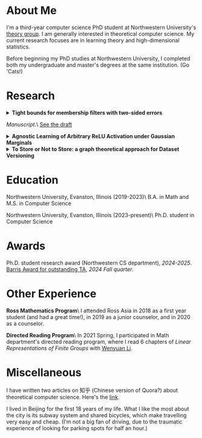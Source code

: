 # About Me
I'm a third-year computer science PhD student at Northwestern University's [theory group](https://theory.cs.northwestern.edu/). I am generally interested in theoretical computer science. My current research focuses are in learning theory and high-dimensional statistics.  

Before beginning my PhD studies at Northwestern University, I completed both my undergraduate and master's degrees at the same institution. (Go 'Cats!)

# Research

<details>
<summary><strong>Tight bounds for membership filters with two-sided errors</strong>

_Manuscript_.\\
[See the draft](/assets/main.pdf)
</summary>

**Brief Summary:** This work establishes tight bounds for membership filters that allow both false positives and false negatives, providing fundamental limits on the trade-offs between space efficiency and error rates. Our bounds generalizes the log 1/FPR classical lower bound, and has an intuitive representation using KL divergence. 

</details>

<details>
<summary><strong>Agnostic Learning of Arbitrary ReLU Activation under Gaussian Marginals</strong></summary>

with Aravindan Vijayaraghavan. _COLT 2025_.\\
[arXiv version](https://arxiv.org/abs/2411.14349) | [conference version](https://raw.githubusercontent.com/mlresearch/v291/main/assets/guo25a/guo25a.pdf) | [Recorded virtual talk](https://youtu.be/bXVM10VRfcI?si=6dDID4kokQpQcaD2) \\

**Brief Summary:** We gave the first algorithm for agnostic PAC learning of an arbitrarily biased ReLU neuron under Gaussian input distributions, up to constant approximation. We also showed hardness separation bewteen SQ (statistical query) and CSQ (correlational statistical query) models for this problem. In particular, most gradient-based algorithm would fail to obtain constant approximation. 

</details>

<details>
<summary><strong>To Store or Not to Store: a graph theoretical approach for Dataset Versioning</strong></summary>

with Jingwei Li, Pattara Sukprasert, Samir Khuller, Amol Deshpande, and Koyel Mukherjee. 
_IPDPS 2024_. \\
[arXiv version](https://arxiv.org/abs/2402.11741) | [conference version](https://ieeexplore.ieee.org/document/10579114) \\

**Brief Summary:** We study a graph-theoretic framework for dataset versioning that optimizes storage costs while maintaining retrieval costs of different versions. On the theory side, we showed the first hardness of approximation results and gave provably near-optimal algorithms for tree-like graphs (bounded treewidth). Our findings also led to better practical heuristics, providing up to 1000x speedup for the "MinSum Retrieval" problem on real-world Github repos. 

</details>

# Education
Northwestern University, Evanston, Illinois (2019-2023)\\
B.A. in Math and M.S. in Computer Science

Northwestern University, Evanston, Illinois (2023-present)\\
Ph.D. student in Computer Science

# Awards
Ph.D. student research award (Northwestern CS department), _2024-2025_. 
[Barris Award for outstanding TA](https://www.mccormick.northwestern.edu/computer-science/news-events/news/articles/2025/northwestern-cs-announces-fall-2024-winter-2025-outstanding-teaching-assistants-and-peer-mentors.html), _2024 Fall quarter_. 

# Other Experience
**Ross Mathematics Program**\\
I attended Ross Asia in 2018 as a first year student (and had a great time!), in 2019 as a junior counselor, and in 2020 as a counselor. 

**Directed Reading Program**\\
In 2021 Spring, I participated in Math department's directed reading program, where I read 6 chapters of _Linear Representations of Finite Groups_ with [Wenyuan Li](https://wenyuanli1995-math.github.io/). 

# Miscellaneous
I have written two articles on 知乎 (Chinese version of Quora?) about theoretical computer science. Here's the [link](https://zhuanlan.zhihu.com/p/643661983). 

I lived in Beijing for the first 18 years of my life. What I like the most about the city is its subway system and shared bicycles, which make travelling very easy and cheap. (I'm not a big fan of driving, due to the traumatic experience of looking for parking spots for half an hour.) 

